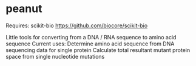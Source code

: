 # peanut

Requires: scikit-bio
https://github.com/biocore/scikit-bio


Little tools for converting from a DNA / RNA sequence to amino acid sequence
Current uses:
    Determine amino acid sequence from DNA sequencing data for single protein
    Calculate total resultant mutant protein space from single nucleotide mutations

